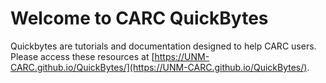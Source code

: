 # Welcome to CARC QuickBytes
Quickbytes are tutorials and documentation designed to help CARC users. Please access these resources at [https://UNM-CARC.github.io/QuickBytes/](https://UNM-CARC.github.io/QuickBytes/).
